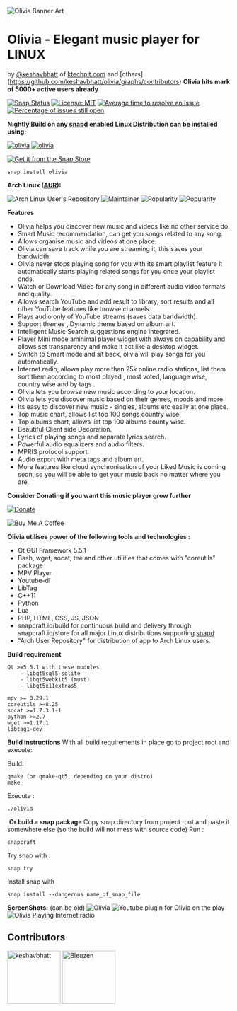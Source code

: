 ![Olivia Banner Art](https://dashboard.snapcraft.io/site_media/appmedia/2019/03/banner_BPmKykd.png)

# Olivia - Elegant music player for LINUX 

by [@keshavbhatt](https://github.com/keshavbhatt) of [ktechpit.com](http://ktechpit.com) and [others]
(https://github.com/keshavbhatt/olivia/graphs/contributors)
﻿
﻿**Olivia hits mark of 5000+ active users already** 

[![Snap Status](https://build.snapcraft.io/badge/keshavbhatt/olivia.svg)](https://build.snapcraft.io/user/keshavbhatt/olivia) [![License: MIT](https://img.shields.io/badge/License-MIT-yellow.svg)](https://opensource.org/licenses/MIT) [![Average time to resolve an issue](http://isitmaintained.com/badge/resolution/keshavbhatt/olivia.svg)](http://isitmaintained.com/project/keshavbhatt/olivia "Average time to resolve an issue") [![Percentage of issues still open](http://isitmaintained.com/badge/open/keshavbhatt/olivia.svg)](http://isitmaintained.com/project/keshavbhatt/olivia "Percentage of issues still open") 

﻿**Nightly Build on any [snapd](https://docs.snapcraft.io/installing-snapd) enabled Linux Distribution can be installed using:**

﻿[![olivia](https://snapcraft.io//olivia/badge.svg)](https://snapcraft.io/olivia) [![olivia](https://snapcraft.io//olivia/trending.svg?name=0)](https://snapcraft.io/olivia)

[![Get it from the Snap Store](https://snapcraft.io/static/images/badges/en/snap-store-black.svg)](https://snapcraft.io/olivia)

    snap install olivia

**Arch Linux ([AUR](https://aur.archlinux.org/packages/olivia/)):**

![Arch Linux User's Repository ](http://badge.kloud51.com/aur/v/olivia.svg)  ![Maintainer](http://badge.kloud51.com/aur/m/olivia.svg) ![Popularity](http://badge.kloud51.com/aur/p/olivia.svg) ![Popularity](http://badge.kloud51.com/aur/num_votes/olivia.svg)

**Features**
-   Olivia helps you discover new music and videos like no other service do.
-   Smart Music recommendation, can get you songs related to any song.
-   Allows organise music and videos at one place.
-   Olivia can save track while you are streaming it, this saves your bandwidth.
-   Olivia never stops playing song for you with its smart playlist feature it automatically starts playing related songs for you once your playlist ends.
-   Watch or Download Video for any song in different audio video formats and quality.
-   Allows search YouTube and add result to library, sort results and all other YouTube features like browse channels.
-   Plays audio only of YouTube streams (saves data bandwidth).
-   Support themes , Dynamic theme based on album art.
-   Intelligent Music Search suggestions engine integrated.
-   Player Mini mode aminimal player widget with always on capability and allows set transparency and make it act like a desktop widget.
-   Switch to Smart mode and sit back, olivia will play songs for you automatically.
-   Internet radio, allows play more than 25k online radio stations, list them sort them according to most played , most voted, language wise, country wise and by tags .
-   Olivia lets you browse new music according to your location.
-   Olivia lets you discover music based on their genres, moods and more.
-   Its easy to discover new music - singles, albums etc easily at one place.
-   Top music chart, allows list top 100 songs country wise.
-   Top albums chart, allows list top 100 albums county wise.
-   Beautiful Client side Decoration.
-   Lyrics of playing songs and separate lyrics search.
-   Powerful audio equalizers and audio filters.
-   MPRIS protocol support.
-   Audio export with meta tags and album art.
-   More features like cloud synchronisation of your Liked Music is coming soon, so you will be able to get your music back no matter where you are.

﻿**Consider Donating if you want this music player grow further**

[![Donate](https://img.shields.io/badge/Donate-PayPal-green.svg)](https://paypal.me/keshavnrj/5)

[![Buy Me A Coffee](https://bmc-cdn.nyc3.digitaloceanspaces.com/BMC-button-images/custom_images/orange_img.png)](https://www.buymeacoffee.com/keshavnrj)

**Olivia utilises power of the following tools and technologies :**
- Qt GUI Framework 5.5.1 
- Bash, wget, socat, tee and other utilities that comes with "coreutils" package
- MPV Player
- Youtube-dl
- LibTag
- C++11
- Python
- Lua
- PHP, HTML, CSS, JS, JSON 
- snapcraft.io/build for continuous build and delivery through snapcraft.io/store for all major Linux distributions supporting [snapd](https://snapcraft.io/docs/installing-snapd)
- "Arch User Repository" for distribution of app to Arch Linux users.  

﻿**Build requirement**

    Qt >=5.5.1 with these modules
        - libqt5sql5-sqlite
        - libqt5webkit5 (must)
        - libqt5x11extras5
        
    mpv >= 0.29.1
    coreutils >=8.25
    socat >=1.7.3.1-1
    python >=2.7
    wget >=1.17.1
    libtag1-dev
    
**Build instructions**
With all build requirements in place go to project root and execute:

Build:

    qmake (or qmake-qt5, depending on your distro)
    make
    
Execute :

    ./olivia
     
﻿
﻿**Or build a snap package**
Copy snap directory from project root and paste it somewhere else (so the build will not mess with source code)
Run :

    snapcraft
Try snap with :

    snap try
Install snap with

    snap install --dangerous name_of_snap_file

**ScreenShots:** (can be old)
![Olivia](https://dashboard.snapcraft.io/site_media/appmedia/2019/03/olivia_linux_ubuntu_1.jpeg)
![Youtube plugin for Olivia on the play](https://dashboard.snapcraft.io/site_media/appmedia/2019/03/olivia_linux_ubuntu_2.jpeg)
![Olivia Playing Internet radio](https://dashboard.snapcraft.io/site_media/appmedia/2019/03/olivia_linux_ubuntu_3.jpeg)

## Contributors
[<img alt="keshavbhatt" src="https://github.com/keshavbhatt.png?size=120" width="120px">](https://github.com/keshavbhatt) [<img alt="Bleuzen" src="https://github.com/Bleuzen.png?size=120" width="120px">](https://github.com/Bleuzen)


